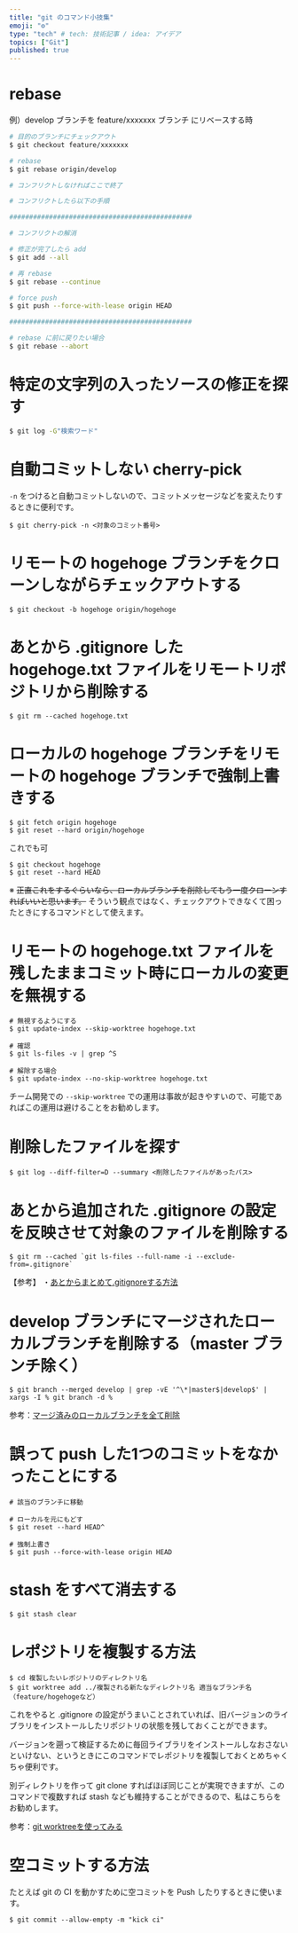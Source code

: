 ```yaml
---
title: "git のコマンド小技集"
emoji: "⚙️"
type: "tech" # tech: 技術記事 / idea: アイデア
topics: ["Git"]
published: true
---
```

# rebase

例）develop ブランチを feature/xxxxxxx ブランチ にリベースする時

```bash
# 目的のブランチにチェックアウト
$ git checkout feature/xxxxxxx

# rebase
$ git rebase origin/develop

# コンフリクトしなければここで終了

# コンフリクトしたら以下の手順

##############################################

# コンフリクトの解消

# 修正が完了したら add
$ git add --all

# 再 rebase
$ git rebase --continue

# force push
$ git push --force-with-lease origin HEAD

##############################################

# rebase に前に戻りたい場合
$ git rebase --abort
```

# 特定の文字列の入ったソースの修正を探す

```bash
$ git log -G"検索ワード"
```

# 自動コミットしない cherry-pick

`-n` をつけると自動コミットしないので、コミットメッセージなどを変えたりするときに便利です。

```
$ git cherry-pick -n <対象のコミット番号>
```

# リモートの hogehoge ブランチをクローンしながらチェックアウトする

```
$ git checkout -b hogehoge origin/hogehoge
```

# あとから .gitignore した hogehoge.txt ファイルをリモートリポジトリから削除する

```
$ git rm --cached hogehoge.txt
```

# ローカルの hogehoge ブランチをリモートの hogehoge ブランチで強制上書きする

```
$ git fetch origin hogehoge
$ git reset --hard origin/hogehoge
```

これでも可

```
$ git checkout hogehoge
$ git reset --hard HEAD
```

※ ~~正直これをするぐらいなら、ローカルブランチを削除してもう一度クローンすればいいと思います。~~ そういう観点ではなく、チェックアウトできなくて困ったときにするコマンドとして使えます。

# リモートの hogehoge.txt ファイルを残したままコミット時にローカルの変更を無視する

```
# 無視するようにする
$ git update-index --skip-worktree hogehoge.txt

# 確認
$ git ls-files -v | grep ^S

# 解除する場合
$ git update-index --no-skip-worktree hogehoge.txt
```

チーム開発での `--skip-worktree` での運用は事故が起きやすいので、可能であればこの運用は避けることをお勧めします。

# 削除したファイルを探す

```
$ git log --diff-filter=D --summary <削除したファイルがあったパス>
```

# あとから追加された .gitignore の設定を反映させて対象のファイルを削除する

```
$ git rm --cached `git ls-files --full-name -i --exclude-from=.gitignore`
```

【参考】
・[あとからまとめて.gitignoreする方法](https://qiita.com/yuuAn/items/b1d1df2e810fd6b92574)

# develop ブランチにマージされたローカルブランチを削除する（master ブランチ除く）

```
$ git branch --merged develop | grep -vE '^\*|master$|develop$' | xargs -I % git branch -d %
```

参考：[マージ済みのローカルブランチを全て削除](https://gist.github.com/miukoba/fc3c10a25c1c675c1e97)

# 誤って push した1つのコミットをなかったことにする

```
# 該当のブランチに移動

# ローカルを元にもどす
$ git reset --hard HEAD^

# 強制上書き
$ git push --force-with-lease origin HEAD
```

# stash をすべて消去する

```
$ git stash clear
```

# レポジトリを複製する方法

```
$ cd 複製したいレポジトリのディレクトリ名
$ git worktree add ../複製される新たなディレクトリ名 適当なブランチ名（feature/hogehogeなど）
```

これをやると .gitignore の設定がうまいことされていれば、旧バージョンのライブラリをインストールしたリポジトリの状態を残しておくことができます。

バージョンを遡って検証するために毎回ライブラリをインストールしなおさないといけない、というときにこのコマンドでレポジトリを複製しておくとめちゃくちゃ便利です。

別ディレクトリを作って git clone すればほぼ同じことが実現できますが、このコマンドで複数すれば stash なども維持することができるので、私はこちらをお勧めします。

参考：[git worktreeを使ってみる](https://qiita.com/yoichi22/items/8f92110f24690ca8966f)

# 空コミットする方法

たとえば git の CI を動かすために空コミットを Push したりするときに使います。

```
$ git commit --allow-empty -m "kick ci"
```